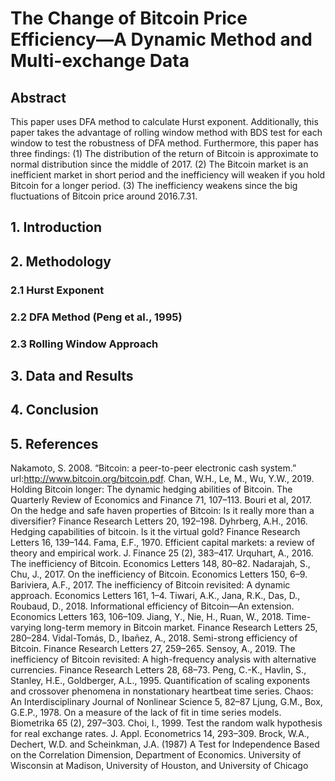 # The Change of Bitcoin Price Efficiency—A Dynamic Method and Multi-exchange Data
## Abstract
This paper uses DFA method to calculate Hurst exponent. Additionally, this paper takes the advantage of rolling window method with BDS test for each window to test the robustness of DFA method. Furthermore, this paper has three findings: (1) The distribution of the return of Bitcoin is approximate to normal distribution since the middle of 2017. (2) The Bitcoin market is an inefficient market in short period and the inefficiency will weaken if you hold Bitcoin for a longer period. (3) The inefficiency weakens since the big fluctuations of Bitcoin price around 2016.7.31. 
## 1. Introduction
## 2. Methodology
### 2.1 Hurst Exponent
### 2.2 DFA Method (Peng et al., 1995)
### 2.3 Rolling Window Approach
## 3. Data and Results
## 4. Conclusion
## 5. References
Nakamoto, S. 2008. “Bitcoin: a peer-to-peer electronic cash system.” url:http://www.bitcoin.org/bitcoin.pdf.
Chan, W.H., Le, M., Wu, Y.W., 2019. Holding Bitcoin longer: The dynamic hedging abilities of Bitcoin. The Quarterly Review of Economics and Finance 71, 107–113.
Bouri et al, 2017. On the hedge and safe haven properties of Bitcoin: Is it really more than a diversifier? Finance Research Letters 20, 192–198.
Dyhrberg, A.H., 2016. Hedging capabilities of bitcoin. Is it the virtual gold? Finance Research Letters 16, 139–144.
Fama, E.F., 1970. Efficient capital markets: a review of theory and empirical work. J. Finance 25 (2), 383–417.
Urquhart, A., 2016. The inefficiency of Bitcoin. Economics Letters 148, 80–82.
Nadarajah, S., Chu, J., 2017. On the inefficiency of Bitcoin. Economics Letters 150, 6–9.
Bariviera, A.F., 2017. The inefficiency of Bitcoin revisited: A dynamic approach. Economics Letters 161, 1–4.
Tiwari, A.K., Jana, R.K., Das, D., Roubaud, D., 2018. Informational efficiency of Bitcoin—An extension. Economics Letters 163, 106–109.
Jiang, Y., Nie, H., Ruan, W., 2018. Time-varying long-term memory in Bitcoin market. Finance Research Letters 25, 280–284.
Vidal-Tomás, D., Ibañez, A., 2018. Semi-strong efficiency of Bitcoin. Finance Research Letters 27, 259–265.
Sensoy, A., 2019. The inefficiency of Bitcoin revisited: A high-frequency analysis with alternative currencies. Finance Research Letters 28, 68–73.
Peng, C.-K., Havlin, S., Stanley, H.E., Goldberger, A.L., 1995. Quantification of scaling exponents and crossover phenomena in nonstationary heartbeat time series. Chaos: An Interdisciplinary Journal of Nonlinear Science 5, 82–87
Ljung, G.M., Box, G.E.P., 1978. On a measure of the lack of fit in time series models. Biometrika 65 (2), 297–303.
Choi, I., 1999. Test the random walk hypothesis for real exchange rates. J. Appl. Econometrics 14, 293–309.
Brock, W.A., Dechert, W.D. and Scheinkman, J.A. (1987) A Test for Independence Based on the Correlation Dimension, Department of Economics. University of Wisconsin at Madison, University of Houston, and University of Chicago 
